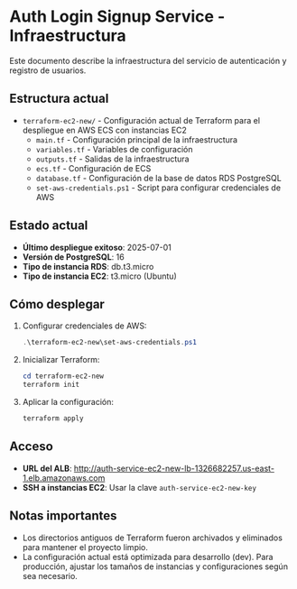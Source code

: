 # Auth Login Signup Service - Infraestructura

Este documento describe la infraestructura del servicio de autenticación y registro de usuarios.

## Estructura actual

- `terraform-ec2-new/` - Configuración actual de Terraform para el despliegue en AWS ECS con instancias EC2
  - `main.tf` - Configuración principal de la infraestructura
  - `variables.tf` - Variables de configuración
  - `outputs.tf` - Salidas de la infraestructura
  - `ecs.tf` - Configuración de ECS
  - `database.tf` - Configuración de la base de datos RDS PostgreSQL
  - `set-aws-credentials.ps1` - Script para configurar credenciales de AWS

## Estado actual

- **Último despliegue exitoso**: 2025-07-01
- **Versión de PostgreSQL**: 16
- **Tipo de instancia RDS**: db.t3.micro
- **Tipo de instancia EC2**: t3.micro (Ubuntu)

## Cómo desplegar

1. Configurar credenciales de AWS:
   ```powershell
   .\terraform-ec2-new\set-aws-credentials.ps1
   ```

2. Inicializar Terraform:
   ```powershell
   cd terraform-ec2-new
   terraform init
   ```

3. Aplicar la configuración:
   ```powershell
   terraform apply
   ```

## Acceso

- **URL del ALB**: http://auth-service-ec2-new-lb-1326682257.us-east-1.elb.amazonaws.com
- **SSH a instancias EC2**: Usar la clave `auth-service-ec2-new-key`

## Notas importantes

- Los directorios antiguos de Terraform fueron archivados y eliminados para mantener el proyecto limpio.
- La configuración actual está optimizada para desarrollo (dev). Para producción, ajustar los tamaños de instancias y configuraciones según sea necesario.

